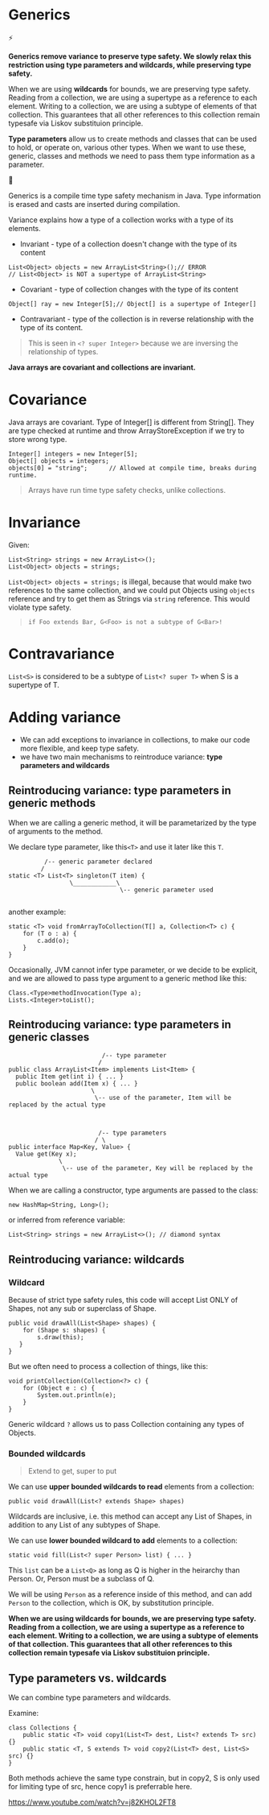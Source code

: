# Generics


:zap:

**Generics remove variance to preserve type safety. We slowly relax this restriction using type parameters and wildcards, while preserving type safety.**

When we are using **wildcards** for bounds, we are preserving type safety. Reading from a collection, we are using a supertype as a reference to each element. Writing to a collection, we are using a subtype of elements of that collection. This guarantees that all other references to this collection remain typesafe via Liskov substituion principle.

**Type parameters** allow us to create methods and classes that can be used to hold, or operate on, various other types. When we want to use these, generic, classes and methods we need to pass them type information as a parameter.

:rocket: 

Generics is a compile time type safety mechanism in Java.
Type information is erased and casts are inserted during compilation.

Variance explains how a type of a collection works with a type of its elements.

* Invariant - type of a collection doesn't change with the type of its content
```
List<Object> objects = new ArrayList<String>();// ERROR
// List<Object> is NOT a supertype of ArrayList<String>
```

* Covariant - type of collection changes with the type of its content

`Object[] ray = new Integer[5];// Object[] is a supertype of Integer[]` 

* Contravariant - type of the collection is in reverse relationship with the type of its content.
> This is seen in `<? super Integer>` because we are inversing the relationship of types.


**Java arrays are covariant and collections are invariant.**


# Covariance

Java arrays are covariant. Type of Integer[] is different from String[]. They are type checked at runtime and throw ArrayStoreException if we try to store wrong type.

```
Integer[] integers = new Integer[5];
Object[] objects = integers;
objects[0] = "string";      // Allowed at compile time, breaks during runtime.
```
> Arrays have run time type safety checks, unlike collections.


# Invariance

Given: 
```
List<String> strings = new ArrayList<>();
List<Object> objects = strings;
```
`List<Object> objects = strings;` is illegal, because that would make two references to the same collection, and we could put Objects using `objects` reference and try to get them as Strings via `string` reference. This would violate type safety.

> `if Foo extends Bar, G<Foo> is not a subtype of G<Bar>!`

# Contravariance

`List<S>` is considered to be a subtype of `List<? super T>` when S is a supertype of T.

# Adding variance

* We can add exceptions to invariance in collections, to make our code more flexible, and keep type safety.
* we have two main mechanisms to reintroduce variance: **type parameters and wildcards**

## Reintroducing variance: type parameters in generic methods

When we are calling a generic method, it will be parametarized by the type of arguments to the method.

We declare type parameter, like this`<T>` and use it later like this `T`.


```
          /-- generic parameter declared
         /
static <T> List<T> singleton(T item) {
                 \____________\
                               \-- generic parameter used
          
```

another example:

```
static <T> void fromArrayToCollection(T[] a, Collection<T> c) {
    for (T o : a) {
        c.add(o);
    }
}
```

Occasionally, JVM cannot infer type parameter, or we decide to be explicit, and we are allowed to pass type argument to a generic method like this:
```
Class.<Type>methodInvocation(Type a);
Lists.<Integer>toList();
```


## Reintroducing variance: type parameters in generic classes


```
                          /-- type parameter
                         /
public class ArrayList<Item> implements List<Item> {
  public Item get(int i) { ... }
  public boolean add(Item x) { ... }
                       \
                        \-- use of the parameter, Item will be replaced by the actual type



                         /-- type parameters
                        / \
public interface Map<Key, Value> {
  Value get(Key x);
              \
               \-- use of the parameter, Key will be replaced by the actual type

```
When we are calling a constructor, type arguments are passed to the class:
```
new HashMap<String, Long>();
```
or inferred from reference variable:
```
List<String> strings = new ArrayList<>(); // diamond syntax
```


## Reintroducing variance: wildcards

### Wildcard

Because of strict type safety rules, this code will accept List ONLY of Shapes, not any sub or superclass of Shape.

```
public void drawAll(List<Shape> shapes) {
    for (Shape s: shapes) {
        s.draw(this);
   }
}
```

But we often need to process a collection of things, like this:
```
void printCollection(Collection<?> c) {
    for (Object e : c) {
        System.out.println(e);
    }
}
```
Generic wildcard `?` allows us to pass Collection containing any types of Objects.

### Bounded wildcards

> Extend to get, super to put

We can use **upper bounded wildcards to read** elements from a collection:

```
public void drawAll(List<? extends Shape> shapes)
```

Wildcards are inclusive, i.e. this method can accept any List of Shapes, in addition to any List of any subtypes of Shape.


We can use **lower bounded wildcard to add** elements to a collection:

```
static void fill(List<? super Person> list) { ... }
```

This `list` can be a `List<Q>` as long as Q is higher in the heirarchy than Person. Or, Person must be a subclass of Q.
          
We will be using `Person` as a reference inside of this method, and can add `Person` to the collection, which is OK, by substitution principle.

**When we are using wildcards for bounds, we are preserving type safety. Reading from a collection, we are using a supertype as a reference to each element. Writing to a collection, we are using a subtype of elements of that collection. This guarantees that all other references to this collection remain typesafe via Liskov substituion principle.**

## Type parameters vs. wildcards

We can combine type parameters and wildcards.

Examine:
```
class Collections {
    public static <T> void copy1(List<T> dest, List<? extends T> src) {}
    public static <T, S extends T> void copy2(List<T> dest, List<S> src) {}
}
```
Both methods achieve the same type constrain, but in copy2, S is only used for limiting type of src, hence copy1 is preferrable here.

          
https://www.youtube.com/watch?v=j82KHOL2FT8

